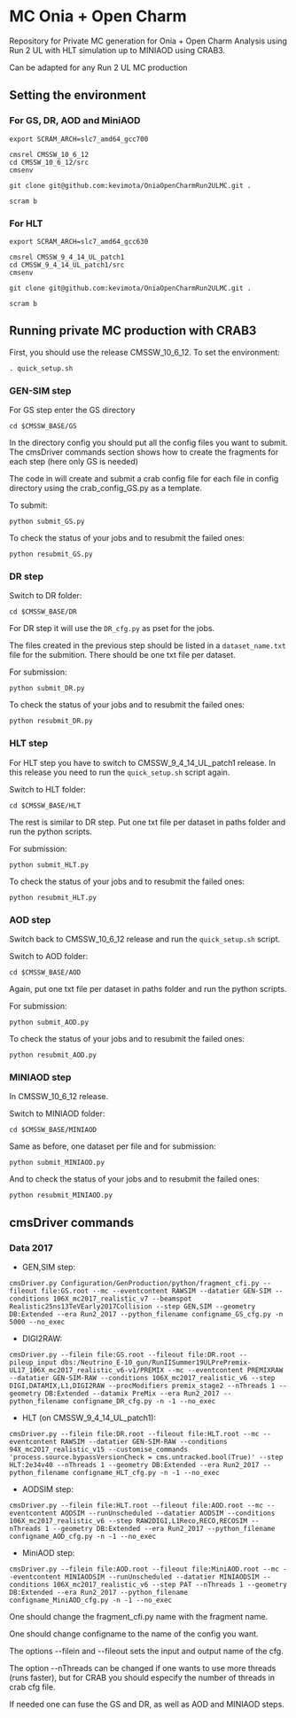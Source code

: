 # MC Onia + Open Charm

Repository for Private MC generation for Onia + Open Charm Analysis using Run 2 UL with HLT simulation up to MINIAOD using CRAB3. 

Can be adapted for any Run 2 UL MC production

## Setting the environment

### For GS, DR, AOD and MiniAOD

```
export SCRAM_ARCH=slc7_amd64_gcc700

cmsrel CMSSW_10_6_12
cd CMSSW_10_6_12/src
cmsenv

git clone git@github.com:kevimota/OniaOpenCharmRun2ULMC.git .

scram b
```

### For HLT 

```
export SCRAM_ARCH=slc7_amd64_gcc630

cmsrel CMSSW_9_4_14_UL_patch1
cd CMSSW_9_4_14_UL_patch1/src
cmsenv

git clone git@github.com:kevimota/OniaOpenCharmRun2ULMC.git .

scram b
```

## Running private MC production with CRAB3

First, you should use the release CMSSW_10_6_12. To set the environment:
``` 
. quick_setup.sh 
```

### GEN-SIM step

For GS step enter the GS directory

```
cd $CMSSW_BASE/GS
```

In the directory config you should put all the config files you want to submit. The cmsDriver commands section shows how to create the fragments for each step (here only GS is needed)

The code in will create and submit a crab config file for each file in config directory using the crab_config_GS.py as a template.

To submit:

```
python submit_GS.py
```

To check the status of your jobs and to resubmit the failed ones:

```
python resubmit_GS.py
```

### DR step

Switch to DR folder:

```
cd $CMSSW_BASE/DR
```

For DR step it will use the ```DR_cfg.py``` as pset for the jobs. 

The files created in the previous step should be listed in a ```dataset_name.txt``` file for the submition. There should be one txt file per dataset.

For submission:

```
python submit_DR.py
```

To check the status of your jobs and to resubmit the failed ones:

```
python resubmit_DR.py
```

### HLT step

For HLT step you have to switch to CMSSW_9_4_14_UL_patch1 release. In this release you need to run the ``` quick_setup.sh ``` script again.

Switch to HLT folder:

```
cd $CMSSW_BASE/HLT
```

The rest is similar to DR step. Put one txt file per dataset in paths folder and run the python scripts.

For submission:

```
python submit_HLT.py
```

To check the status of your jobs and to resubmit the failed ones:

```
python resubmit_HLT.py
```

### AOD step

Switch back to CMSSW_10_6_12 release and run the ``` quick_setup.sh ``` script.

Switch to AOD folder:
```
cd $CMSSW_BASE/AOD
```

Again, put one txt file per dataset in paths folder and run the python scripts.

For submission:

```
python submit_AOD.py
```

To check the status of your jobs and to resubmit the failed ones:

```
python resubmit_AOD.py
```

### MINIAOD step

In CMSSW_10_6_12 release.

Switch to MINIAOD folder:

```
cd $CMSSW_BASE/MINIAOD
```

Same as before, one dataset per file and for submission:

```
python submit_MINIAOD.py
```

And to check the status of your jobs and to resubmit the failed ones:

```
python resubmit_MINIAOD.py
```

## cmsDriver commands

### Data 2017

* GEN,SIM step:
```
cmsDriver.py Configuration/GenProduction/python/fragment_cfi.py --fileout file:GS.root --mc --eventcontent RAWSIM --datatier GEN-SIM --conditions 106X_mc2017_realistic_v7 --beamspot Realistic25ns13TeVEarly2017Collision --step GEN,SIM --geometry DB:Extended --era Run2_2017 --python_filename configname_GS_cfg.py -n 5000 --no_exec
```

* DIGI2RAW:
```
cmsDriver.py --filein file:GS.root --fileout file:DR.root --pileup_input dbs:/Neutrino_E-10_gun/RunIISummer19ULPrePremix-UL17_106X_mc2017_realistic_v6-v1/PREMIX --mc --eventcontent PREMIXRAW --datatier GEN-SIM-RAW --conditions 106X_mc2017_realistic_v6 --step DIGI,DATAMIX,L1,DIGI2RAW --procModifiers premix_stage2 --nThreads 1 --geometry DB:Extended --datamix PreMix --era Run2_2017 --python_filename configname_DR_cfg.py -n -1 --no_exec
```

* HLT (on CMSSW_9_4_14_UL_patch1):
```
cmsDriver.py --filein file:DR.root --fileout file:HLT.root --mc --eventcontent RAWSIM --datatier GEN-SIM-RAW --conditions 94X_mc2017_realistic_v15 --customise_commands 'process.source.bypassVersionCheck = cms.untracked.bool(True)' --step HLT:2e34v40 --nThreads 1 --geometry DB:Extended --era Run2_2017 --python_filename configname_HLT_cfg.py -n -1 --no_exec
```

* AODSIM step:
```
cmsDriver.py --filein file:HLT.root --fileout file:AOD.root --mc --eventcontent AODSIM --runUnscheduled --datatier AODSIM --conditions 106X_mc2017_realistic_v6 --step RAW2DIGI,L1Reco,RECO,RECOSIM --nThreads 1 --geometry DB:Extended --era Run2_2017 --python_filename configname_AOD_cfg.py -n -1 --no_exec
```

* MiniAOD step:
```
cmsDriver.py --filein file:AOD.root --fileout file:MiniAOD.root --mc --eventcontent MINIAODSIM --runUnscheduled --datatier MINIAODSIM --conditions 106X_mc2017_realistic_v6 --step PAT --nThreads 1 --geometry DB:Extended --era Run2_2017 --python_filename configname_MiniAOD_cfg.py -n -1 --no_exec
```

One should change the fragment_cfi.py name with the fragment name.

One should change configname to the name of the config you want.

The options --filein and --fileout sets the input and output name of the cfg.

The option --nThreads can be changed if one wants to use more threads (runs faster), but for CRAB you should especify the number of threads in crab cfg file.

If needed one can fuse the GS and DR, as well as AOD and MINIAOD steps.